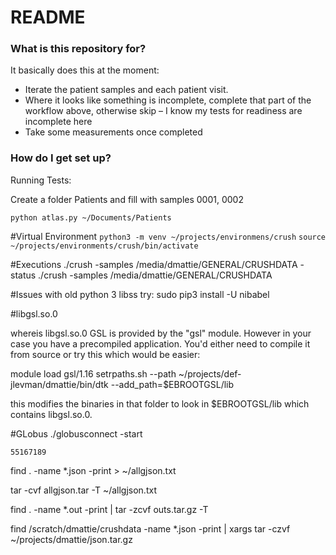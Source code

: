 # README #


### What is this repository for? ###

It basically does this at the moment:
* Iterate the patient samples and each patient visit.
* Where it looks like something is incomplete, complete that part of the workflow above, otherwise skip – I know my tests for readiness are incomplete here
* Take some measurements once completed

### How do I get set up? ###

Running Tests:

Create a folder Patients and fill with samples 0001, 0002

`python atlas.py ~/Documents/Patients`

#Virtual Environment
`python3 -m venv ~/projects/environmens/crush`
`source ~/projects/environments/crush/bin/activate`

#Executions
./crush -samples /media/dmattie/GENERAL/CRUSHDATA -status
./crush -samples /media/dmattie/GENERAL/CRUSHDATA 

#Issues with old python 3 libss
try:
sudo pip3 install -U nibabel


#libgsl.so.0

whereis libgsl.so.0
GSL is provided by the "gsl" module. However in your case you have a precompiled application. You'd either need to compile it from source or try this which would be easier:

module load gsl/1.16
setrpaths.sh --path ~/projects/def-jlevman/dmattie/bin/dtk --add_path=$EBROOTGSL/lib

this modifies the binaries in that folder to look in $EBROOTGSL/lib which contains libgsl.so.0.

#GLobus
    ./globusconnect -start

    55167189


find . -name *.json -print > ~/allgjson.txt

tar -cvf allgjson.tar -T ~/allgjson.txt


find . -name *.out -print | tar -zcvf outs.tar.gz -T 

find /scratch/dmattie/crushdata -name *.json -print  | xargs tar -czvf ~/projects/dmattie/json.tar.gz 


